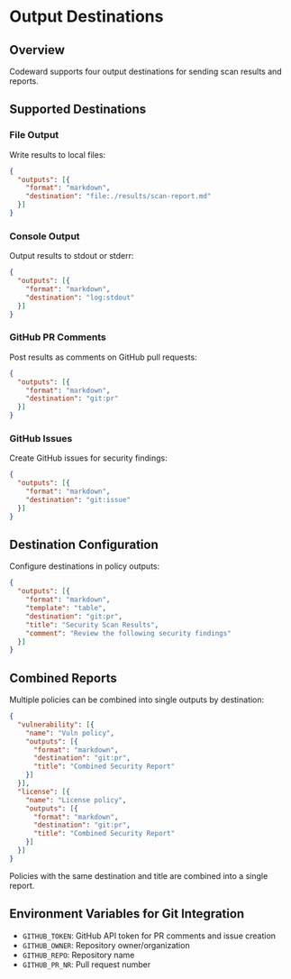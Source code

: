 # Output Destinations

## Overview

Codeward supports four output destinations for sending scan results and reports.

## Supported Destinations

### File Output
Write results to local files:

```json
{
  "outputs": [{
    "format": "markdown",
    "destination": "file:./results/scan-report.md"
  }]
}
```

### Console Output
Output results to stdout or stderr:

```json
{
  "outputs": [{
    "format": "markdown",
    "destination": "log:stdout"
  }]
}
```

### GitHub PR Comments
Post results as comments on GitHub pull requests:

```json
{
  "outputs": [{
    "format": "markdown",
    "destination": "git:pr"
  }]
}
```

### GitHub Issues
Create GitHub issues for security findings:

```json
{
  "outputs": [{
    "format": "markdown",
    "destination": "git:issue"
  }]
}
```

## Destination Configuration

Configure destinations in policy outputs:

```json
{
  "outputs": [{
    "format": "markdown",
    "template": "table",
    "destination": "git:pr",
    "title": "Security Scan Results",
    "comment": "Review the following security findings"
  }]
}
```

## Combined Reports

Multiple policies can be combined into single outputs by destination:

```json
{
  "vulnerability": [{
    "name": "Vuln policy",
    "outputs": [{
      "format": "markdown",
      "destination": "git:pr",
      "title": "Combined Security Report"
    }]
  }],
  "license": [{
    "name": "License policy", 
    "outputs": [{
      "format": "markdown",
      "destination": "git:pr",
      "title": "Combined Security Report"
    }]
  }]
}
```

Policies with the same destination and title are combined into a single report.

## Environment Variables for Git Integration

- `GITHUB_TOKEN`: GitHub API token for PR comments and issue creation
- `GITHUB_OWNER`: Repository owner/organization
- `GITHUB_REPO`: Repository name  
- `GITHUB_PR_NR`: Pull request number
